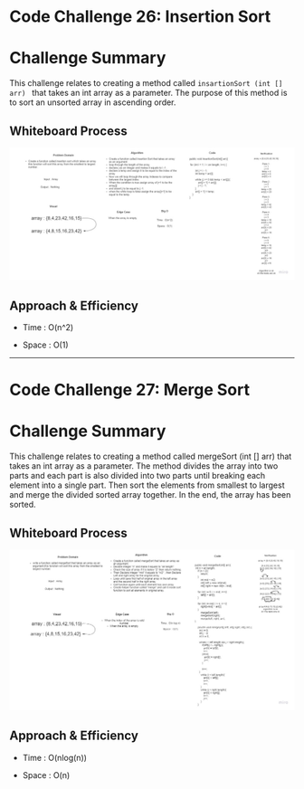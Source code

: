 # **Code Challenge 26: Insertion Sort**

# **Challenge Summary**

This challenge relates to creating a method called `insartionSort (int [] arr) ` that takes an int array as a parameter. The purpose of this method is to sort an unsorted array in ascending order.

## **Whiteboard Process**

![Insertion Sort](assets/insertion-sort.jpg)

## **Approach & Efficiency**

- Time : O(n^2)

- Space : O(1)

-------------------------------------------------------------------------------------------------------------

# **Code Challenge 27: Merge Sort**

# **Challenge Summary**

This challenge relates to creating a method called mergeSort (int [] arr) that takes an int array as a parameter. The method divides the array into two parts and each part is also divided into two parts until breaking each element into a single part.
Then sort the elements from smallest to largest and merge the divided sorted array together. In the end, the array has been sorted.

## **Whiteboard Process**

![Merge Sort](assets/merge-sort.jpg)

## **Approach & Efficiency**

- Time : O(nlog(n))

- Space : O(n)
